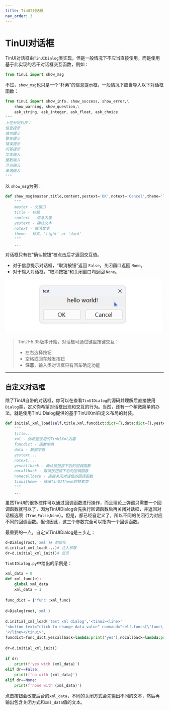 ```yaml
---
title: TinUI对话框
nav_order: 3
---
```

# TinUI对话框

TinUI对话框由`TinUIDialog`类实现，但是一般情况下不应当直接使用，而是使用基于此实现的若干对话框交互函数，例如：

```python
from tinui import show_msg
```

不过，`show_msg`也只是一个“朴素”的信息提示框，一般情况下应当导入以下对话框函数：

```python
from tinui import show_info, show_success, show_error,\
    show_warning, show_question,\
    ask_string, ask_integer, ask_float, ask_choice
"""
上述分别对应：
信息提示
成功提示
警告提示
错误提示
问答提示
文本输入
整数输入
浮点输入
单选输入
"""
```

以 `show_msg`为例：

```python
def show_msg(master,title,content,yestext='OK',notext='Cancel',theme='light'):
    """
    master - 父窗口
    title - 标题
    context - 信息内容
    yestext - 确认文本
    notext - 取消文本
    theme - 样式，'light' or 'dark'
    """
    ...
```

对话框只有在“确认按钮”被点击后才返回交互值。

- 对于信息提示对话框，“取消按钮”返回 `False`，关闭窗口返回 `None`。
- 对于输入对话框，“取消按钮”和关闭窗口均返回 `None`。

![](https://github.com/Smart-Space/TinUI/raw/main/image/TinUI信息提示对话框.gif)

> TinUI-5.35版本开始，对话框可通过键盘按键交互：
>
> - 左右选择按钮
> - 空格或回车触发按钮
> - **注意**，输入类对话框只有回车确定功能

---

## 自定义对话框

除了TinUI自带的对话框，你可以在查看`TinUIDialog`的源码并理解后直接使用`Dialog`类，定义你希望对话框出现和交互的行为。当然，还有一个稍微简单的办法，就是使用TinUIDialog提供的基于TinUIXml自定义布局的封装。

```python
def initial_xml_load(self,title,xml,funcdict:dict={},data:dict={},yestext='OK',notext='Cancel',yescallback=None,nocallback=None,nonecallback=None,tinuitheme=None):
    """
    title...
    xml - 你希望使用的TinUIXml内容
    funcdict - 函数字典
    data - 数据字典
    yestext...
    notext...
    yescallback - 确认按钮按下后的回调函数
    nocallback - 取消按钮按下后的回调函数
    nonecallback - 直接关闭对话框的回调函数
    tinuitheme - 继承TinUITheme的样式类
    """
    ...
```

虽然TinUI的很多控件可以通过回调函数进行操作，而且理论上弹窗只需要一个回调函数就可以了，因为TinUIDialog会先执行回调函数后再关闭对话框，并返回对话框选项（`True`,`False`,`None`）。但是，都已经自定义了，所以不同的关闭行为对应不同的回调函数。但也因此，这三个参数完全可以指向一个回调函数。

最重要的一点，自定义TinUIDialog是三步走：

```python
d=Dialog(root,'xml')# 初始化
d.initial_xml_load(...)# 注入参数
dr=d.initial_xml_init()# 显示
```

`TinUIDialog.py`中给出的示例是：

```python
xml_data = 0
def xml_func(e):
    global xml_data
    xml_data = 1
    
func_dict = {'func':xml_func}

d=Dialog(root,'xml')

d.initial_xml_load('test xml dialog','<tinui><line>'
'<button text="click to change data value" command="self.funcs[\'func\']"></button>'
'</line></tinui>',
funcdict=func_dict,yescallback=lambda:print('yes'),nocallback=lambda:print('no'),nonecallback=lambda:print('none'))

dr=d.initial_xml_init()

if dr:
    print(f'yes with {xml_data}')
elif dr==False:
    print(f'no with {xml_data}')
elif dr==None:
    print(f'none with {xml_data}')
```

点击按钮会改变后台的`xml_data`，不同的关闭方式会先输出不同的文本，然后再输出包含关闭方式和`xml_data`值的文本。